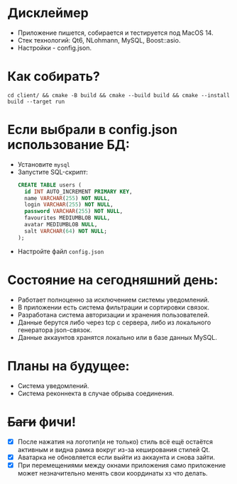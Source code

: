 # Дисклеймер
* Приложение пишется, собирается и тестируется под MacOS 14.
* Стек технологий: Qt6, NLohmann, MySQL, Boost::asio.
* Настройки - config.json.

# Как собирать?
``` shell
cd client/ && cmake -B build && cmake --build build && cmake --install build --target run 
```

# Если выбрали в config.json использование БД:
* Установите `mysql`
* Запустите SQL-скрипт:
  ``` sql
  CREATE TABLE users (
    id INT AUTO_INCREMENT PRIMARY KEY,
    name VARCHAR(255) NOT NULL,
    login VARCHAR(255) NOT NULL,
    password VARCHAR(255) NOT NULL,
    favourites MEDIUMBLOB NULL,
    avatar MEDIUMBLOB NULL,
    salt VARCHAR(64) NOT NULL;
  ); 
  ```
* Настройте файл `config.json`

# Состояние на сегодняшний день:
* Работает полноценно за исключением системы уведомлений.
* В приложении есть система фильтрации и сортировки связок.
* Разработана система авторизации и хранения пользователей.
* Данные берутся либо через tcp с сервера, либо из локального генератора json-связок.
* Данные аккаунтов хранятся локально или в базе данных MySQL.

# Планы на будущее:
* Система уведомлений.
* Система реконнекта в случае обрыва соединения.

# ~~Баги~~ фичи!
* [x] После нажатия на логотип(и не только) стиль всё ещё остаётся активным и видна рамка вокруг из-за кеширования стилей Qt.
* [x] Аватарка не обновляется если выйти из аккаунта и снова зайти.
* [x] При перемещениями между окнами приложения само приложение может незначительно менять свои координаты хз что делать.
